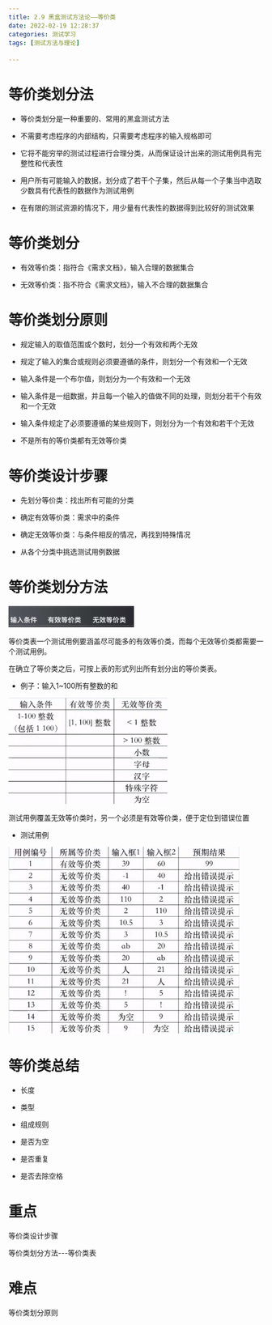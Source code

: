 ```yaml
---
title: 2.9 黑盒测试方法论——等价类
date: 2022-02-19 12:28:37
categories: 测试学习
tags: [测试方法与理论]

---
```


# 等价类划分法

- 等价类划分是一种重要的、常用的黑盒测试方法

- 不需要考虑程序的内部结构，只需要考虑程序的输入规格即可

- 它将不能穷举的测试过程进行合理分类，从而保证设计出来的测试用例具有完整性和代表性

- 用户所有可能输入的数据，划分成了若干个子集，然后从每一个子集当中选取少数具有代表性的数据作为测试用例

- 在有限的测试资源的情况下，用少量有代表性的数据得到比较好的测试效果

# 等价类划分

- 有效等价类：指符合《需求文档》，输入合理的数据集合

- 无效等价类：指不符合《需求文档》，输入不合理的数据集合

# 等价类划分原则

- 规定输入的取值范围或个数时，划分一个有效和两个无效

- 规定了输入的集合或规则必须要遵循的条件，则划分一个有效和一个无效

- 输入条件是一个布尔值，则划分为一个有效和一个无效

- 输入条件是一组数据，并且每一个输入的值做不同的处理，则划分若干个有效和一个无效

- 输入条件规定了必须要遵循的某些规则下，则划分为一个有效和若干个无效

- 不是所有的等价类都有无效等价类

# 等价类设计步骤

- 先划分等价类：找出所有可能的分类

- 确定有效等价类：需求中的条件

- 确定无效等价类：与条件相反的情况，再找到特殊情况

- 从各个分类中挑选测试用例数据

# 等价类划分方法

<img src="2-9-黑盒测试方法论——等价类/image-20220213230509016.png" alt="image-20220213230509016" style="zoom:67%;" />

等价类表一个测试用例要涵盖尽可能多的有效等价类，而每个无效等价类都需要一个测试用例。

在确立了等价类之后，可按上表的形式列出所有划分出的等价类表。

- 例子：输入1\~100所有整数的和

<img src="2-9-黑盒测试方法论——等价类/image-20220213230604023.png" alt="image-20220213230604023" style="zoom:67%;" />

测试用例覆盖无效等价类时，另一个必须是有效等价类，便于定位到错误位置

- 测试用例

<img src="2-9-黑盒测试方法论——等价类/image-20220213230633318.png" alt="image-20220213230633318" style="zoom: 67%;" />

# 等价类总结

- 长度

- 类型

- 组成规则

- 是否为空

- 是否重复

- 是否去除空格

# 重点

等价类设计步骤

等价类划分方法---等价类表

# 难点

等价类划分原则
